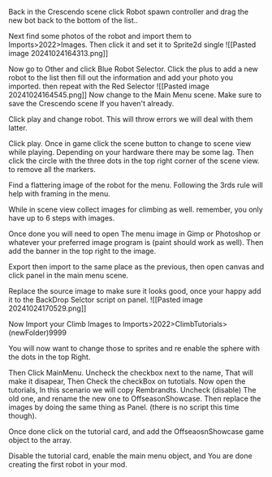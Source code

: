 Back in the Crescendo scene click Robot spawn controller and drag the new bot back to the bottom of the list..

Next find some photos of the robot and import them to Imports>2022>Images. Then click it and set it to Sprite2d single
![[Pasted image 20241024164313.png]]

Now go to Other and click Blue Robot Selector. Click the plus to add a new robot to the list then fill out the information and add your photo you imported. then repeat with the Red Selector
![[Pasted image 20241024164545.png]]
Now change to the Main Menu scene. Make sure to save the Crescendo scene If you haven't already.

Click play and change robot. This will throw errors we will deal with them latter.

Click play. Once in game click the scene button to change to scene view while playing. Depending on your hardware there may be some lag. Then click the circle with the three dots in the top right corner of the scene view. to remove all the markers.

Find a flattering image of the robot for the menu. Following the 3rds rule will help with framing in the menu.

While in scene view collect images for climbing as well. remember, you only have up to 6 steps with images.

Once done you will need to open The menu image in Gimp or Photoshop or whatever your preferred image program is (paint should work as well). Then add the banner in the top right to the image.

Export then import to the same place as the previous, then open canvas and click panel in the main menu scene.

Replace the source image to make sure it looks good, once your happy add it to the BackDrop Selctor script on panel.
![[Pasted image 20241024170529.png]]

Now Import your Climb Images to Imports>2022>ClimbTutorials>(newFolder)9999

You will now want to change those to sprites and re enable the sphere with the dots in the top Right.

Then Click MainMenu. Uncheck the checkbox next to the name, That will make it disapear, Then Check the checkBox on tutotials. Now open the tutorials, In this scenario we will copy Rembrandts. Uncheck (disable) The old one, and rename the new one to OffseasonShowcase. Then replace the images by doing the same thing as Panel. (there is no script this time though). 

Once done click on the tutorial card, and add the OffseaosnShowcase game object to the array.

Disable the tutorial card, enable the main menu object, and You are done creating the first robot in your mod.